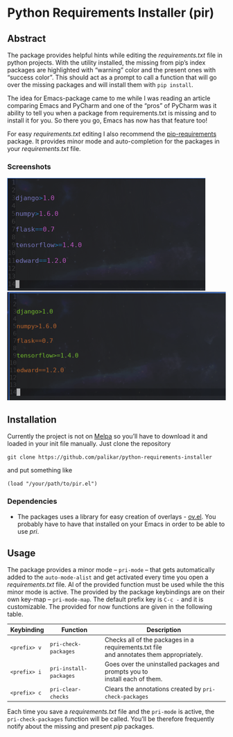 # Python Requirements Installer (pir)


## Abstract

The package provides helpful hints while editing the *requirements.txt* file in python projects. With the utility installed, the missing from pip&rsquo;s index packages are highlighted with &ldquo;warning&rdquo; color and the present ones with &ldquo;success color&rdquo;. This should act as a prompt to call a function that will go over the missing packages and will install them with `pip install`.



The idea for Emacs-package came to me while I was reading an article comparing Emacs and PyCharm and one of the &ldquo;pros&rdquo; of PyCharm was it ability to tell you when a package from requirements.txt is missing and to install it for you. So there you go, Emacs has now has that feature too!



For easy *requirements.txt* editing I also recommend the [pip-requirements](https://github.com/Wilfred/pip-requirements.el) package. It provides minor mode and auto-completion for the packages in your *requirements.txt* file.


### Screenshots

![img](./screenshot/package.png) ![img](./screenshot/packages-highlighted.png)


## Installation

Currently the project is not on [Melpa](https://melpa.org/) so you&rsquo;ll have to download it and loaded in your init file manually. Just clone the repository

    git clone https://github.com/palikar/python-requirements-installer

and put something like

```emacs-lisp
(load "/your/path/to/pir.el")
```


### Dependencies

-   The packages uses a library for easy creation of overlays - [ov.el](https://github.com/ShingoFukuyama/ov.el). You probably have to have that installed on your Emacs in order to be able to use *pri*.


## Usage

The package provides a minor mode &#x2013; `pri-mode` &#x2013; that gets automatically added to the `auto-mode-alist` and get activated every time you open a *requirements.txt* file. Al of the provided function must be used while the this minor mode is active. The provided by the package keybindings are on their own key-map &#x2013; `pri-mode-map`. The default prefix key is `C-c -` and it is customizable. The provided for now functions are given in the following table.

| Keybinding   | Function               | Description                                                                                |
|------------ |---------------------- |------------------------------------------------------------------------------------------ |
| `<prefix> v` | `pri-check-packages`   | Checks all of the packages in a requirements.txt file<br>and annotates them appropriately. |
| `<prefix> i` | `pri-install-packages` | Goes over the uninstalled packages and prompts you to<br>install each of them.             |
| `<prefix> c` | `pri-clear-checks`     | Clears the annotations created by `pri-check-packages`                                     |

Each time you save a *requirements.txt* file <span class="underline">and</span> the `pri-mode` is active, the `pri-check-packages` function will be called. You&rsquo;ll be therefore frequently notify about the missing and present *pip* packages.
